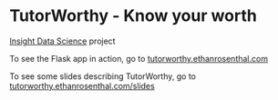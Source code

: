TutorWorthy - Know your worth
=============================

[Insight Data Science](http://www.insightdatascience.com) project

To see the Flask app in action, go to [tutorworthy.ethanrosenthal.com](http://tutorworthy.ethanrosenthal.com)

To see some slides describing TutorWorthy, go to [tutorworthy.ethanrosenthal.com/slides](http://tutorworthy.ethanrosenthal.com/slides)
